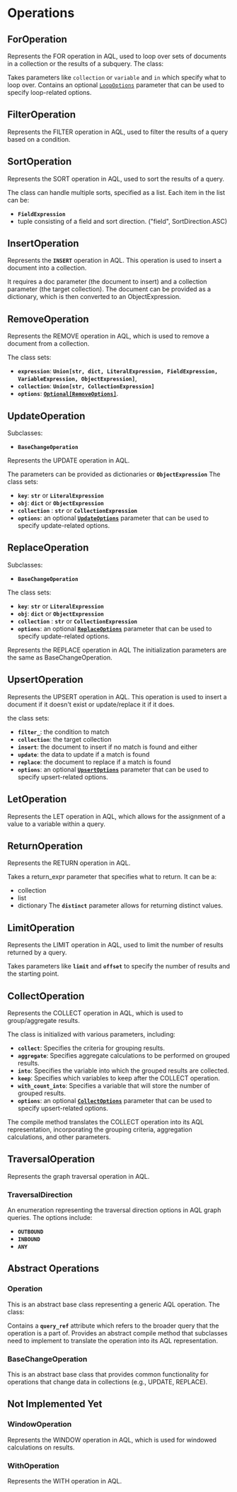 # **Operations**

## **ForOperation**

Represents the FOR operation in AQL, used to loop over sets of documents in a collection or the results of a subquery.
The class:

Takes parameters like `collection` or `variable` and `in` which specify what to loop over.
Contains an optional [`LoopOptions`](options.md#loopoptions-) parameter that can be used to specify loop-related options.

## **FilterOperation**

Represents the FILTER operation in AQL, used to filter the results of a query based on a condition.

## **SortOperation**

Represents the SORT operation in AQL, used to sort the results of a query.

The class can handle multiple sorts, specified as a list.
Each item in the list can be:

- **`FieldExpression`**
- tuple consisting of a field and sort direction. ("field", SortDirection.ASC)

## **InsertOperation**

Represents the **`INSERT`** operation in AQL.
This operation is used to insert a document into a collection.

It requires a doc parameter (the document to insert) and a collection parameter (the target collection).
The document can be provided as a dictionary, which is then converted to an ObjectExpression.

## **RemoveOperation**

Represents the REMOVE operation in AQL, which is used to remove a document from a collection.

The class sets:

- **`expression`**: **`Union[str, dict, LiteralExpression, FieldExpression, VariableExpression, ObjectExpression]`**,
- **`collection`**: **`Union[str, CollectionExpression]`**
- **`options`**: [**`Optional[RemoveOptions]`**](./options.md#removeoptions).

## **UpdateOperation**

Subclasses:

- **`BaseChangeOperation`**

Represents the UPDATE operation in AQL.

The parameters can be provided as dictionaries or **`ObjectExpression`**
The class sets:

- **`key`**: **`str`** or **`LiteralExpression`**
- **`obj`**: **`dict`** or **`ObjectExpression`**
- **`collection`** : **`str`** or **`CollectionExpression`**
- **`options`**: an optional [**`UpdateOptions`**](./options.md#updateoptions) parameter that can be used to specify update-related options.

## **ReplaceOperation**

Subclasses:

- **`BaseChangeOperation`**

The class sets:

- **`key`**: **`str`** or **`LiteralExpression`**
- **`obj`**: **`dict`** or **`ObjectExpression`**
- **`collection`** : **`str`** or **`CollectionExpression`**
- **`options`**: an optional [**`ReplaceOptions`**](./options.md#replaceoptions) parameter that can be used to specify update-related options.

Represents the REPLACE operation in AQL
The initialization parameters are the same as BaseChangeOperation.

## **UpsertOperation**

Represents the UPSERT operation in AQL.
This operation is used to insert a document if it doesn't exist or update/replace it if it does.

the class sets:

- **`filter_`**: the condition to match
- **`collection`**: the target collection
- **`insert`**: the document to insert if no match is found and either
- **`update`**: the data to update if a match is found
- **`replace`**: the document to replace if a match is found
- **`options`**: an optional [**`UpsertOptions`**](./options.md#upsertoptions) parameter that can be used to specify upsert-related options.

## **LetOperation**

Represents the LET operation in AQL,
which allows for the assignment of a value to a variable within a query.

## ReturnOperation

Represents the RETURN operation in AQL.

Takes a return_expr parameter that specifies what to return.
It can be a:

- collection
- list
- dictionary
  The **`distinct`** parameter allows for returning distinct values.

## LimitOperation

Represents the LIMIT operation in AQL, used to limit the number of results returned by a query.

Takes parameters like **`limit`** and **`offset`** to specify the number of results and the starting point.

## CollectOperation

Represents the COLLECT operation in AQL, which is used to group/aggregate results.

The class is initialized with various parameters, including:

- **`collect`**: Specifies the criteria for grouping results.
- **`aggregate`**: Specifies aggregate calculations to be performed on grouped results.
- **`into`**: Specifies the variable into which the grouped results are collected.
- **`keep`**: Specifies which variables to keep after the COLLECT operation.
- **`with_count_into`**: Specifies a variable that will store the number of grouped results.
- **`options`**: an optional [**`CollectOptions`**](./options.md#collectoptions) parameter that can be used to specify upsert-related options.

The compile method translates the COLLECT operation into its AQL representation,
incorporating the grouping criteria, aggregation calculations, and other parameters.

## **TraversalOperation**

Represents the graph traversal operation in AQL.

### TraversalDirection

An enumeration representing the traversal direction options in AQL graph queries. The options include:

- **`OUTBOUND`**
- **`INBOUND`**
- **`ANY`**

## Abstract Operations

### Operation

This is an abstract base class representing a generic AQL operation. The class:

Contains a **`query_ref`** attribute which refers to the broader query that the operation is a part of.
Provides an abstract compile method that subclasses need to implement to translate the operation
into its AQL representation.

### BaseChangeOperation

This is an abstract base class that provides common functionality for operations that change data in collections (e.g., UPDATE, REPLACE).

## Not Implemented Yet

### WindowOperation

Represents the WINDOW operation in AQL, which is used for windowed calculations on results.

### WithOperation

Represents the WITH operation in AQL.
